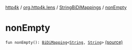 [http4k](../../index.md) / [org.http4k.lens](../index.md) / [StringBiDiMappings](index.md) / [nonEmpty](./non-empty.md)

# nonEmpty

`fun nonEmpty(): `[`BiDiMapping`](../-bi-di-mapping/index.md)`<`[`String`](https://kotlinlang.org/api/latest/jvm/stdlib/kotlin/-string/index.html)`, `[`String`](https://kotlinlang.org/api/latest/jvm/stdlib/kotlin/-string/index.html)`>` [(source)](https://github.com/http4k/http4k/blob/master/http4k-core/src/main/kotlin/org/http4k/lens/BiDiMapping.kt#L57)